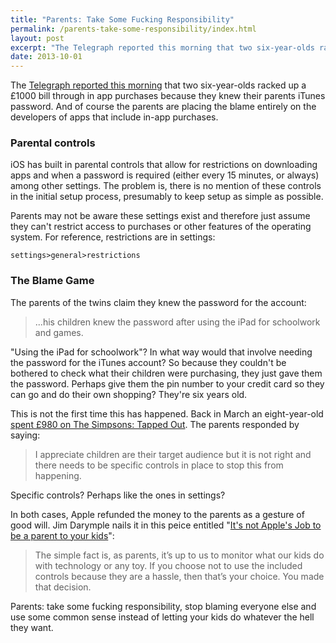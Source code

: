 ```yaml
---
title: "Parents: Take Some Fucking Responsibility"
permalink: /parents-take-some-responsibility/index.html
layout: post
excerpt: "The Telegraph reported this morning that two six-year-olds racked up a £1000 bill through in app purchases because they knew their parents iTunes password. And of course the parents are placing the blame entirely on the developers of apps that include in-app purchases."
date: 2013-10-01
---
```


The [Telegraph reported this morning](http://www.telegraph.co.uk/technology/apple/10346236/Twins-rack-up-1000-iPad-bill-buying-virtual-pets.html) that two six-year-olds racked up a £1000 bill through in app purchases because they knew their parents iTunes password. And of course the parents are placing the blame entirely on the developers of apps that include in-app purchases.

### Parental controls

iOS has built in parental controls that allow for restrictions on downloading apps and when a password is required (either every 15 minutes, or always) among other settings. The problem is, there is no mention of these controls in the initial setup process, presumably to keep setup as simple as possible. 

Parents may not be aware these settings exist and therefore just assume they can't restrict access to purchases or other features of the operating system. For reference, restrictions are in settings:

	settings>general>restrictions

	
### The Blame Game

The parents of the twins claim they knew the password for the account:

>...his children knew the password after using the iPad for schoolwork and games.

"Using the iPad for schoolwork"? In what way would that involve needing the password for the iTunes account? So because they couldn't be bothered to check what their children were purchasing, they just gave them the password. Perhaps give them the pin number to your credit card so they can go and do their own shopping? They're six years old.

This is not the first time this has happened. Back in March an eight-year-old [spent £980 on The Simpsons: Tapped Out](http://www.belfasttelegraph.co.uk/breakingnews/offbeat/boy-racks-up-a-1000-ipad-bill-29128775.html). The parents responded by saying:

>I appreciate children are their target audience but it is not right and there needs to be specific controls in place to stop this from happening.

Specific controls? Perhaps like the ones in settings?

In both cases, Apple refunded the money to the parents as a gesture of good will. Jim Darymple nails it in this peice entitled "[It's not Apple's Job to be a parent to your kids](http://www.loopinsight.com/2013/03/05/its-not-apples-job-to-be-a-parent-to-your-kids/)":

>The simple fact is, as parents, it’s up to us to monitor what our kids do with technology or any toy. If you choose not to use the included controls because they are a hassle, then that’s your choice. You made that decision.

Parents: take some fucking responsibility, stop blaming everyone else and use some common sense instead of letting your kids do whatever the hell they want.


